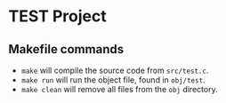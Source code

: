 # TEST Project

## Makefile commands

* `make` will compile the source code from `src/test.c`.
* `make run` will run the object file, found in `obj/test`.
* `make clean` will remove all files from the `obj` directory.
